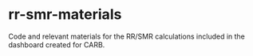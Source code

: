 # rr-smr-materials
Code and relevant materials for the RR/SMR calculations included in the dashboard created for CARB.
